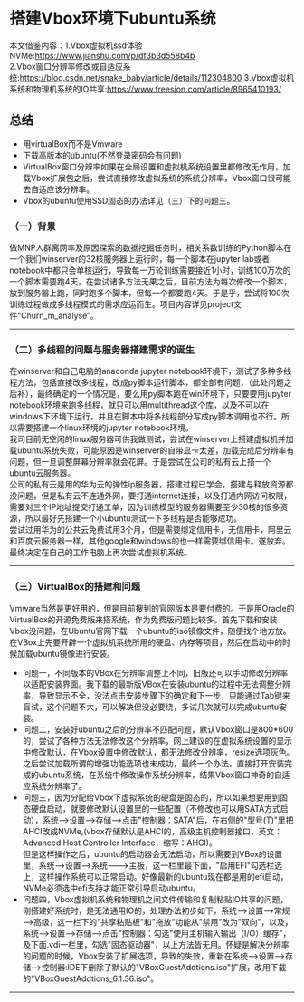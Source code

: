 # 搭建Vbox环境下ubuntu系统
本文借鉴内容：1.Vbox虚拟机ssd体验NVMe:https://www.jianshu.com/p/df3b3d558b4b     
2.Vbox窗口分辨率修改或自适应系统:https://blog.csdn.net/snake_baby/article/details/112304800
3.Vbox虚拟机系统和物理机系统的IO共享:https://www.freesion.com/article/8965410193/
## 总结
+ 用virtualBox而不是Vmware
+ 下载高版本的ubuntu(不然登录密码会有问题)
+ VirtualBox窗口分辨率如果在全局设置和虚拟机系统设置里都修改无作用，加载Vbox扩展包之后，尝试直接修改虚拟系统的系统分辨率，Vbox窗口很可能去自适应该分辨率。
+ Vbox的ubuntu使用SSD固态的办法详见（三）下的问题三。   
### （一）背景
做MNP人群离网率及原因探索的数据挖掘任务时，相关系数训练的Python脚本在一个我们winserver的32核服务器上运行时，每一个脚本在jupyter lab或者notebook中都只会单核运行，导致每一万轮训练需要接近1小时，训练100万次的一个脚本需要跑4天，在尝试诸多方法无果之后，目前方法为每次修改一个脚本，放到服务器上跑，同时跑多个脚本，但每一个都要跑4天。于是乎，尝试将100次训练过程做成多线程模式的需求应运而生。项目内容详见project文件“Churn_m_analyse”。
   ***
### （二）多线程的问题与服务器搭建需求的诞生
在winserver和自己电脑的anaconda jupyter notebook环境下，测试了多种多线程方法，包括直接改多线程，改成py脚本运行脚本，都全部有问题，（此处问题之后补），最终确定的一个情况是，要么用py脚本跑在win环境下，只要要用jupyter notebook环境来跑多线程，就只可以用multithread这个库，以及不可以在windows下环境下运行，并且在脚本中将多线程部分写成py脚本调用也不行。所以需要搭建一个linux环境的jupyter notebook环境。   
我司目前无空闲的linux服务器可供我做测试，尝试在winserver上搭建虚拟机并加载ubuntu系统失败，可能原因是winserver的自带显卡太差，加载完成后分辨率有问题，但一旦调整屏幕分辨率就会花屏。于是尝试在公司的私有云上搭一个ubuntu云服务器。   
公司的私有云是用的华为云的弹性ip服务器，搭建过程已学会，搭建与释放资源都没问题，但是私有云不连通外网，要打通internet连接，以及打通内网访问权限，需要对三个IP地址提交打通工单，因为训练模型的服务器需要至少30核的很多资源，所以最好先搭建一个小ubuntu测试一下多线程是否能够成功。   
尝试过用华为的公共云免费试用3个月，但是需要绑定信用卡，无信用卡，阿里云和百度云服务器一样，其他google和windows的也一样需要绑信用卡。遂放弃。   
最终决定在自己的工作电脑上再次尝试虚拟机系统。   
***
### （三）VirtualBox的搭建和问题
Vmware当然是更好用的，但是目前搜到的官网版本是要付费的。于是用Oracle的VirtualBox的开源免费版来搭系统，作为免费版问题比较多。首先下载和安装Vbox没问题，在Ubuntu官网下载一个ubuntu的iso镜像文件，随便找个地方放。   
在VBox上先要开辟一个虚拟机系统所用的硬盘、内存等项目，然后在启动中的时候加载ubuntu镜像进行安装。   
+ 问题一，不同版本的VBox在分辨率调整上不同，旧版还可以手动修改分辨率以适配安装界面。我下载的最新版VBox在安装ubuntu的过程中无法调整分辨率，导致显示不全，没法点击安装步骤下的确定和下一步，只能通过Tab键来盲试，这个问题不大，可以解决但没必要绕，多试几次就可以完成ubuntu安装。   
+ 问题二，安装好ubuntu之后的分辨率不匹配问题，默认Vbox窗口是800*600的，尝试了各种方法无法修改这个分辨率，网上建议的在虚拟系统设置的显示中修改默认，在Vbox设置中修改默认，都无法修改分辨率，resize选项灰色。之后尝试加载所谓的增强功能选项也未成功，最终一个办法，直接打开安装完成的ubuntu系统，在系统中修改操作系统分辨率，结果Vbox窗口神奇的自适应系统分辨率了。
+ 问题三，因为分配给Vbox下虚拟系统的硬盘是固态的，所以如果想要用到固态硬盘启动，就要修改默认设置里的一些配置（不修改也可以用SATA方式启动），系统——>设置——>存储——>点击"控制器：SATA"后，在右侧的"型号(T)"里把AHCI改成NVMe,(vbox存储默认是AHCI的，高级主机控制器接口，英文：Advanced Host Controller Interface，缩写：AHCI)。   
但是这样操作之后，ubuntu的启动器会无法启动，所以需要到VBox的设置里，系统——>设置——>系统———>主板，这一栏里最下面，"启用EFI"勾选栏选上，这样操作系统可以正常启动。好像最新的ubuntu现在都是用的efi启动，NVMe必须选中efi支持才能正常引导启动ubuntu。
+ 问题四，Vbox虚拟机系统和物理机之间文件传输和复制粘贴IO共享的问题，刚搭建好系统时，是无法通用IO的，处理办法初步如下，系统——>设置——>常规——>高级，这一栏下的"共享粘贴板"和"拖放"功能从"禁用"改为"双向"，以及，系统——>设置——>存储——>点击"控制器：勾选"使用主机输入输出（I/O）缓存"，及下面.vdi一栏里，勾选"固态驱动器"，以上方法皆无用。怀疑是解决分辨率的问题的时候，Vbox安装了扩展选项，导致的失效，重新在系统——>设置——>存储——>控制器:IDE下删除了默认的"VBoxGuestAddtions.iso"扩展，改用下载的"VBoxGuestAddtions_6.1.36.iso"。
***